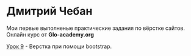 # Дмитрий Чебан

Мои первые выполненые практические задания по вёрстке сайтов. Онлайн курс от **Glo-academy.org**
  
[Урок 9](https://favorituser.github.io/practic_work_1/ "Описание") - Верстка при помощи bootstrap.
